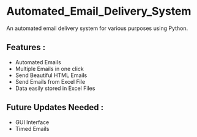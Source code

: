 # Automated_Email_Delivery_System
An automated email delivery system for various purposes using Python.

## Features :
  * Automated Emails
  * Multiple Emails in one click
  * Send Beautiful HTML Emails
  * Send Emails from Excel File
  * Data easily stored in Excel Files
  
## Future Updates Needed :
  * GUI Interface
  * Timed Emails
